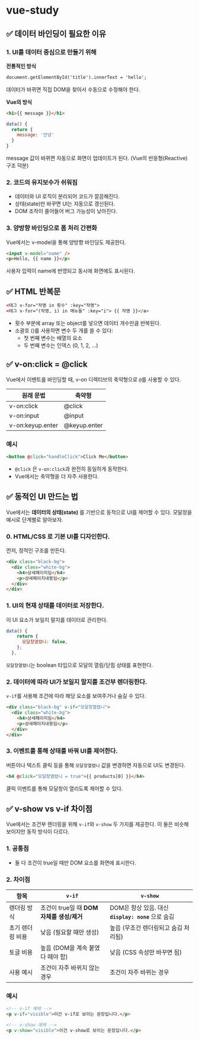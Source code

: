 # vue-study

## ✅ 데이터 바인딩이 필요한 이유

### 1. UI를 데이터 중심으로 만들기 위해

**전통적인 방식**

```html
document.getElementById('title').innerText = 'hello';
```

데이터가 바뀌면 직접 DOM을 찾아서 수동으로 수정해야 한다.

**Vue의 방식**

```html
<h1>{{ message }}</h1>
```

```js
data() {
  return {
    message: '안녕'
  }
}
```

message 값이 바뀌면 자동으로 화면이 업데이트가 된다. (Vue의 반응형(Reactive) 구조 덕분)

### 2. 코드의 유지보수가 쉬워짐

- 데이터와 UI 로직이 분리되어 코드가 깔끔해진다.
- 상태(state)만 바꾸면 UI는 자동으로 갱신된다.
- DOM 조작이 줄어들어 버그 가능성이 낮아진다.

### 3. 양방향 바인딩으로 폼 처리 간편화

Vue에서는 v-model을 통해 양방향 바인딩도 제공한다.

```html
<input v-model="name" />
<p>Hello, {{ name }}</p>
```

사용자 입력이 name에 반영되고 동시에 화면에도 표시된다.

## ✅ HTML 반복문

```html
<태그 v-for="작명 in 횟수" :key="작명">
<태그 v-for="(작명, i) in 메뉴들" :key="i"> {{ 작명 }}</a>
```

- 횟수 부분에 array 또는 object를 넣으면 데이터 개수만큼 반복된다.
- 소괄호 ()를 사용하면 변수 두 개를 쓸 수 있다:
  - 첫 번째 변수는 배열의 요소
  - 두 번째 변수는 인덱스 (0, 1, 2, …)

## ✅ v-on:click = @click

Vue에서 이벤트를 바인딩할 때, v-on 디렉티브의 축약형으로 `@`를 사용할 수 있다.

| 원래 문법        | 축약형       |
| ---------------- | ------------ |
| v-on:click       | @click       |
| v-on:input       | @input       |
| v-on:keyup.enter | @keyup.enter |

### 예시

```html
<button @click="handleClick">Click Me</button>
```

- `@click` 은 `v-on:click`과 완전히 동일하게 동작한다.
- Vue에서는 축약형을 더 자주 사용한다.

## ✅ 동적인 UI 만드는 법

Vue에서는 **데이터의 상태(state)** 를 기반으로 동적으로 UI를 제어할 수 있다.
모달창을 예시로 단계별로 알아보자.

### 0. HTML/CSS 로 기본 UI를 디자인한다.

먼저, 정적인 구조를 만든다.

```html
<div class="black-bg">
  <div class="white-bg">
    <h4>상세페이지임</h4>
    <p>상세페이지내용임</p>
  </div>
</div>
```

### 1. UI의 현재 상태를 데이터로 저장한다.

이 UI 요소가 보일지 말지를 데이터로 관리한다.

```js
data() {
    return {
      모달창열렸니: false,
    };
  },
```

`모달창열렸니`는 boolean 타입으로 모달의 열림/닫힘 상태를 표현한다.

### 2. 데이터에 따라 UI가 보일지 말지를 조건부 렌더링한다.

`v-if`를 사용해 조건에 따라 해당 요소를 보여주거나 숨길 수 있다.

```html
<div class="black-bg" v-if="모달창열렸니">
  <div class="white-bg">
    <h4>상세페이지임</h4>
    <p>상세페이지내용임</p>
  </div>
</div>
```

### 3. 이벤트를 통해 상태를 바꿔 UI를 제어한다.

버튼이나 텍스트 클릭 등을 통해 `모달창열렸니` 값을 변경하면 자동으로 UI도 변경된다.

```html
<h4 @click="모달창열렸니 = true">{{ products[0] }}</h4>
```

클릭 이벤트를 통해 모달창이 열리도록 제어할 수 있다.

## ✅ v-show vs v-if 차이점

Vue에서는 조건부 렌더링을 위해 `v-if`와 `v-show` 두 가지를 제공한다.
이 둘은 비슷해 보이지만 동작 방식이 다르다.

### 1. 공통점

- 둘 다 조건이 true일 때만 DOM 요소를 화면에 표시한다.

### 2. 차이점

| 항목             | `v-if`                                    | `v-show`                                            |
| ---------------- | ----------------------------------------- | --------------------------------------------------- |
| 렌더링 방식      | 조건이 true일 때 **DOM 자체를 생성/제거** | DOM은 항상 있음. 대신 **`display: none`** 으로 숨김 |
| 초기 렌더링 비용 | 낮음 (필요할 때만 생성)                   | 높음 (무조건 렌더링되고 숨김 처리됨)                |
| 토글 비용        | 높음 (DOM을 계속 붙였다 떼야 함)          | 낮음 (CSS 속성만 바꾸면 됨)                         |
| 사용 예시        | 조건이 자주 바뀌지 않는 경우              | 조건이 자주 바뀌는 경우                             |

### 예시

```html
<!-- v-if 예제 -->
<p v-if="visible">이건 v-if로 보이는 문장입니다.</p>

<!-- v-show 예제 -->
<p v-show="visible">이건 v-show로 보이는 문장입니다.</p>
```
